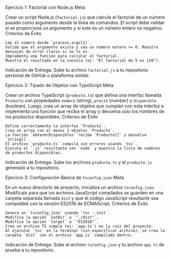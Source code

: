 
Ejercicio 1: Factorial con Node.js
Meta

Crear un script Node.js (`factorial.js`) que calcule el factorial de un número pasado como argumento desde la línea de comandos. El script debe validar si se proporcionó un argumento y si este es un número entero no negativo.
Criterios de Éxito

    Lee el número desde `process.argv[2]`.
    Valida que el argumento exista y sea un número entero >= 0. Muestra mensajes de error claros si no lo es.
    Implementa una función para calcular el factorial.
    Muestra el resultado en la consola (ej: "El factorial de 5 es 120").

Indicación de Entrega: Sube tu archivo `factorial.js` a tu repositorio personal de GitHub o plataforma similar.


Ejercicio 2: Tipado de Objetos con TypeScript
Meta

Crear un archivo TypeScript (`producto.ts`) que defina una interfaz llamada `Producto` con propiedades `nombre` (string), `precio` (number) y `disponible` (boolean). Luego, crea un array de objetos que cumplan con esta interfaz e implementa una función que reciba el array y devuelva solo los nombres de los productos disponibles.
Criterios de Éxito

    Define correctamente la interfaz `Producto`.
    Crea un array con al menos 3 objetos `Producto`.
    La función `obtenerDisponibles` recibe `Producto[]` y devuelve `string[]`.
    El archivo `producto.ts` compila sin errores usando `tsc`.
    Ejecuta el `.js` resultante con `node` y muestra la lista de nombres de productos disponibles.

Indicación de Entrega: Sube los archivos `producto.ts` y el `producto.js` generado a tu repositorio.


Ejercicio 3: Configuración Básica de `tsconfig.json`
Meta

En un nuevo directorio de proyecto, inicializa un archivo `tsconfig.json`. Modifícalo para que los archivos JavaScript compilados se guarden en una carpeta separada llamada `dist` y que el código JavaScript resultante sea compatible con la versión ES2016 de ECMAScript.
Criterios de Éxito

    Genera un `tsconfig.json` usando `tsc --init`.
    Modifica la opción `outDir` a `"./dist"`.
    Modifica la opción `target` a `"ES2016"`.
    Crea un archivo TS simple (ej: `app.ts`) en la raíz del proyecto.
    Al ejecutar `tsc` en la terminal (sin especificar archivo), se crea la carpeta `dist` con el archivo `app.js` compilado dentro.

Indicación de Entrega: Sube el archivo `tsconfig.json` y tu archivo `app.ts` de prueba a tu repositorio.
